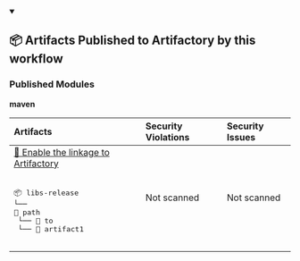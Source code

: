 


<details open>

<summary> <h2> 📦 Artifacts Published to Artifactory by this workflow </h2></summary><p></p>



<h3>Published Modules</h3>



**maven**



| Artifacts | Security Violations | Security Issues |
| :------------ | :--------------------- | :------------------ |
| <a href="https://myplatform.com/">🐸 Enable the linkage to Artifactory</a><br><br><pre>📦 libs-release<br>└── 📁 path<br>    └── 📁 to<br>        └── 📄 artifact1<br><br></pre> | Not scanned | Not scanned |


</details>


